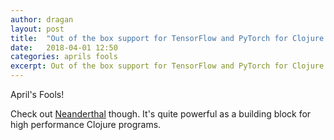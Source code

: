 ```yaml
---
author: dragan
layout: post
title:  "Out of the box support for TensorFlow and PyTorch for Clojure has landed in Neanderthal"
date:   2018-04-01 12:50
categories: aprils fools
excerpt: Out of the box support for TensorFlow and PyTorch for Clojure has landed in Neanderthal.
---
```


April's Fools!

Check out [Neanderthal](https://neanderthal.uncomplicate.org) though. It's quite powerful as a building
block for high performance Clojure programs.
